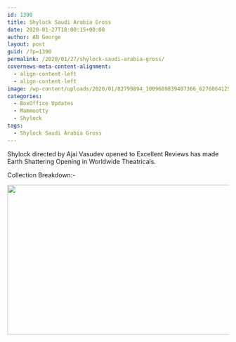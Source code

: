 ```yaml
---
id: 1390
title: Shylock Saudi Arabia Gross
date: 2020-01-27T18:00:15+00:00
author: AB George
layout: post
guid: /?p=1390
permalink: /2020/01/27/shylock-saudi-arabia-gross/
covernews-meta-content-alignment:
  - align-content-left
  - align-content-left
image: /wp-content/uploads/2020/01/82799894_1009689839407366_627606412570132480_n.jpg
categories:
  - BoxOffice Updates
  - Mammootty
  - Shylock
tags:
  - Shylock Saudi Arabia Gross
---
```

 

Shylock directed by Ajai Vasudev opened to Excellent Reviews has made Earth Shattering Opening in Worldwide Theatricals.

Collection Breakdown:-

<img loading="lazy" width="675" height="342" src="/wp-content/uploads/2020/01/IMG-20200127-WA0170.jpg" alt="" class="wp-image-1391" srcset="/wp-content/uploads/2020/01/IMG-20200127-WA0170.jpg 675w, /wp-content/uploads/2020/01/IMG-20200127-WA0170-300x152.jpg 300w" sizes="(max-width: 675px) 100vw, 675px" /> 